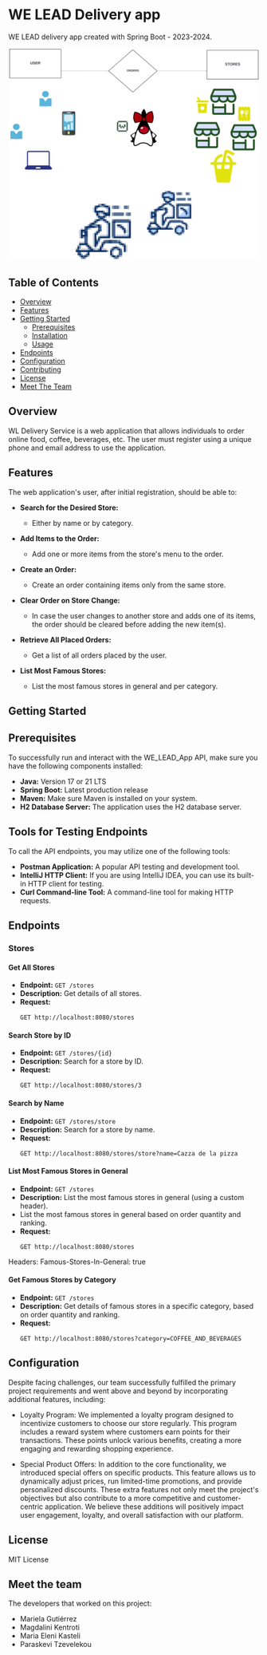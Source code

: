 # WE LEAD Delivery app

WE LEAD delivery app created with Spring Boot - 2023-2024.

![Project Image](imgs/DELIVERYAPP(lines).png)

## Table of Contents
- [Overview](#overview)
- [Features](#features)
- [Getting Started](#getting-started)
    - [Prerequisites](#prerequisites)
    - [Installation](#installation)
    - [Usage](#usage)
- [Endpoints](#endpoints)
- [Configuration](#configuration)
- [Contributing](#contributing)
- [License](#license)
- [Meet The Team](#meet-the-team)
  

## Overview

WL Delivery Service is a web application that allows individuals to order online food, coffee, beverages,
etc. The user must register using a unique phone and email address to use the application.
## Features


The web application's user, after initial registration, should be able to:

- **Search for the Desired Store:**
  - Either by name or by category.

- **Add Items to the Order:**
  - Add one or more items from the store's menu to the order.

- **Create an Order:**
  - Create an order containing items only from the same store.

- **Clear Order on Store Change:**
  - In case the user changes to another store and adds one of its items, the order should be cleared before adding the new item(s).

- **Retrieve All Placed Orders:**
  - Get a list of all orders placed by the user.

- **List Most Famous Stores:**
  - List the most famous stores in general and per category.

## Getting Started

## Prerequisites

To successfully run and interact with the WE_LEAD_App API, make sure you have the following components installed:

- **Java:** Version 17 or 21 LTS
- **Spring Boot:** Latest production release
- **Maven:** Make sure Maven is installed on your system.
- **H2 Database Server:** The application uses the H2 database server.

## Tools for Testing Endpoints

To call the API endpoints, you may utilize one of the following tools:

- **Postman Application:** A popular API testing and development tool.
- **IntelliJ HTTP Client:** If you are using IntelliJ IDEA, you can use its built-in HTTP client for testing.
- **Curl Command-line Tool:** A command-line tool for making HTTP requests.


## Endpoints

### Stores

#### Get All Stores

- **Endpoint:** `GET /stores`
- **Description:** Get details of all stores.
- **Request:**
  ```http
  GET http://localhost:8080/stores

#### Search Store by ID

- **Endpoint:** `GET /stores/{id}`
- **Description:** Search for a store by ID.
- **Request:**
  ```http
  GET http://localhost:8080/stores/3
  
#### Search by Name

- **Endpoint:** `GET /stores/store`
- **Description:** Search for a store by name.
- **Request:**
  ```http
  GET http://localhost:8080/stores/store?name=Cazza de la pizza

#### List Most Famous Stores in General

- **Endpoint:** `GET /stores`
- **Description:** List the most famous stores in general (using a custom header).
- List the most famous stores in general based on order quantity and ranking.
- **Request:**
  ```http
  GET http://localhost:8080/stores
Headers:
Famous-Stores-In-General: true

#### Get Famous Stores by Category

- **Endpoint:** `GET /stores`
- **Description:** Get details of famous stores in a specific category, based on order quantity and ranking.
- **Request:**
  ```http
  GET http://localhost:8080/stores?category=COFFEE_AND_BEVERAGES

## Configuration

Despite facing challenges, our team successfully fulfilled the primary project requirements and went above and beyond by incorporating additional features, including:

- Loyalty Program: We implemented a loyalty program designed to incentivize customers to choose our store regularly. This program includes a reward system where customers earn points for their transactions. These points unlock various benefits, creating a more engaging and rewarding shopping experience.
  
- Special Product Offers: In addition to the core functionality, we introduced special offers on specific products. This feature allows us to dynamically adjust prices, run limited-time promotions, and provide personalized discounts. 
These extra features not only meet the project's objectives but also contribute to a more competitive and customer-centric application. We believe these additions will positively impact user engagement, loyalty, and overall satisfaction with our platform.

## License

MIT License

## Meet the team

The developers that worked on this project:
- Mariela Gutiérrez
- Magdalini Kentroti
- Maria Eleni Kasteli
- Paraskevi Tzevelekou

